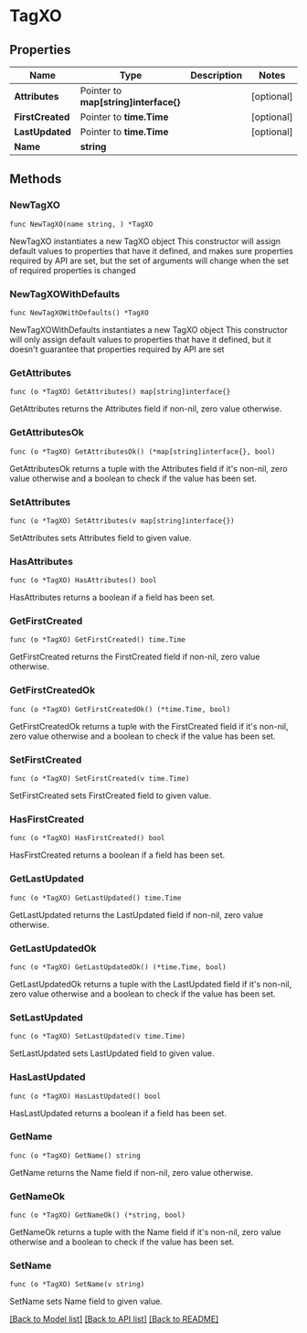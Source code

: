 # TagXO

## Properties

Name | Type | Description | Notes
------------ | ------------- | ------------- | -------------
**Attributes** | Pointer to **map[string]interface{}** |  | [optional] 
**FirstCreated** | Pointer to **time.Time** |  | [optional] 
**LastUpdated** | Pointer to **time.Time** |  | [optional] 
**Name** | **string** |  | 

## Methods

### NewTagXO

`func NewTagXO(name string, ) *TagXO`

NewTagXO instantiates a new TagXO object
This constructor will assign default values to properties that have it defined,
and makes sure properties required by API are set, but the set of arguments
will change when the set of required properties is changed

### NewTagXOWithDefaults

`func NewTagXOWithDefaults() *TagXO`

NewTagXOWithDefaults instantiates a new TagXO object
This constructor will only assign default values to properties that have it defined,
but it doesn't guarantee that properties required by API are set

### GetAttributes

`func (o *TagXO) GetAttributes() map[string]interface{}`

GetAttributes returns the Attributes field if non-nil, zero value otherwise.

### GetAttributesOk

`func (o *TagXO) GetAttributesOk() (*map[string]interface{}, bool)`

GetAttributesOk returns a tuple with the Attributes field if it's non-nil, zero value otherwise
and a boolean to check if the value has been set.

### SetAttributes

`func (o *TagXO) SetAttributes(v map[string]interface{})`

SetAttributes sets Attributes field to given value.

### HasAttributes

`func (o *TagXO) HasAttributes() bool`

HasAttributes returns a boolean if a field has been set.

### GetFirstCreated

`func (o *TagXO) GetFirstCreated() time.Time`

GetFirstCreated returns the FirstCreated field if non-nil, zero value otherwise.

### GetFirstCreatedOk

`func (o *TagXO) GetFirstCreatedOk() (*time.Time, bool)`

GetFirstCreatedOk returns a tuple with the FirstCreated field if it's non-nil, zero value otherwise
and a boolean to check if the value has been set.

### SetFirstCreated

`func (o *TagXO) SetFirstCreated(v time.Time)`

SetFirstCreated sets FirstCreated field to given value.

### HasFirstCreated

`func (o *TagXO) HasFirstCreated() bool`

HasFirstCreated returns a boolean if a field has been set.

### GetLastUpdated

`func (o *TagXO) GetLastUpdated() time.Time`

GetLastUpdated returns the LastUpdated field if non-nil, zero value otherwise.

### GetLastUpdatedOk

`func (o *TagXO) GetLastUpdatedOk() (*time.Time, bool)`

GetLastUpdatedOk returns a tuple with the LastUpdated field if it's non-nil, zero value otherwise
and a boolean to check if the value has been set.

### SetLastUpdated

`func (o *TagXO) SetLastUpdated(v time.Time)`

SetLastUpdated sets LastUpdated field to given value.

### HasLastUpdated

`func (o *TagXO) HasLastUpdated() bool`

HasLastUpdated returns a boolean if a field has been set.

### GetName

`func (o *TagXO) GetName() string`

GetName returns the Name field if non-nil, zero value otherwise.

### GetNameOk

`func (o *TagXO) GetNameOk() (*string, bool)`

GetNameOk returns a tuple with the Name field if it's non-nil, zero value otherwise
and a boolean to check if the value has been set.

### SetName

`func (o *TagXO) SetName(v string)`

SetName sets Name field to given value.



[[Back to Model list]](../README.md#documentation-for-models) [[Back to API list]](../README.md#documentation-for-api-endpoints) [[Back to README]](../README.md)


